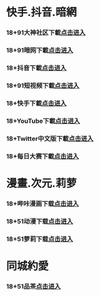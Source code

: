 # 快手.抖音.暗網
### 18+91大神社区下載<a rel="nofollow noopener" href="https://3c41.unxykcw.cc/chan/GS2187/nyBw" target="_blank">点击进入</a>
### 18+91暗网下載<a rel="nofollow noopener" href="https://d2c.gmmoakis.cc/aff-a6SG6" target="_blank">点击进入</a>
### 18+抖音下載<a rel="nofollow noopener" href="https://54efa.gbypveea.xyz/chan/max2218/UZa3" target="_blank">点击进入</a>
### 18+91短视频下載<a rel="nofollow noopener" href="https://7ba4.fmwldhk.xyz/chan-4780/aff-ktWnZ" target="_blank">点击进入</a>
### 18+快手下載<a rel="nofollow noopener" href="https://9f802.slvotrt.cc/chan/ksh0885/d35q" target="_blank">点击进入</a>
### 18+YouTube下載<a rel="nofollow noopener" href="https://82e0.gjjrfzvn.cc/aff-6vzN" target="_blank">点击进入</a>
### 18+Twitter中文版下載<a rel="nofollow noopener" href="https://e9b.uqcbvgnt.xyz/aff-z3J2" target="_blank">点击进入</a>
### 18+每日大赛下載<a rel="nofollow noopener" href="https://9c0.emfjwmku.xyz/aff-495h" target="_blank">点击进入</a>
# 漫畫.次元.莉萝
### 18+哔咔漫画下载<a rel="nofollow noopener" href="https://7b7cb.cfvsieyn.cc/?code=ar2Cz&c=16921" target="_blank">点击进入</a>
### 18+51动漫下载<a rel="nofollow noopener" href="https://faf.dpnrmwtg.cc/?code=ahbFk&c=16921" target="_blank">点击进入</a>
### 18+51萝莉下载<a rel="nofollow noopener" href="https://57555.vwygohka.com/chan/GS1525/SWKC" target="_blank">点击进入</a>

# 同城約愛
### 18+51品茶<a rel="nofollow noopener" href="https://f28.krctjym.cc/?code=aZJ6Q&c=16921" target="_blank">点击进入</a>

